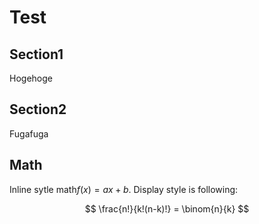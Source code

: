 # Test

## Section1
Hogehoge

## Section2
Fugafuga

## Math
Inline sytle math$f(x) = ax + b$. Display style is following:
 
$$
\frac{n!}{k!(n-k)!} = \binom{n}{k}
$$
